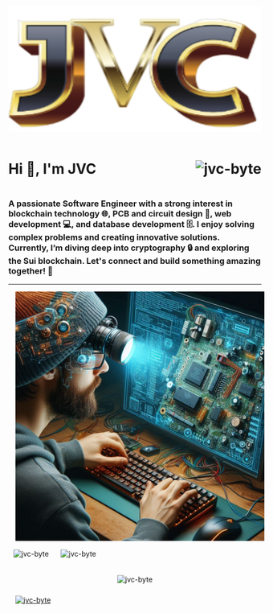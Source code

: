 <!-- JVC IMAGE -->
<p align="center" style="width: 100%;"> 
    <img src="https://github.com/jvc-byte/jvc-byte/blob/main/jvcLogo.png" alt="jvc-byte" style="width: 100%; height: 250px;" /> 
</p>

<!-- QUICK INTRO ABOUT ME -->

<div style="display: flex; justify-content: space-between; align-items: center;">
  <h1> Hi 👋, I'm JVC <h1>
      <img src="https://komarev.com/ghpvc/?username=jvc-byte&label=Profile%20views&color=0e75b6&style=flat" alt="jvc-byte" />
</div>


<h3 align="left">
    A passionate Software Engineer with a strong interest in blockchain technology 🌐, PCB and circuit design 🔧, web development 💻, and database development 🗄️. I enjoy solving complex problems and creating innovative solutions. Currently, I’m diving deep into cryptography 🔒 and exploring the Sui blockchain. Let's connect and build something amazing together! 🚀
</h3>
<hr>
<p align="left" style="vertical-align:top; margin:4px;">
    <a href="https://github.com/ryo-ma/github-profile-trophy" style="margin: 10px;">
        <img src="https://github.com/jvc-byte/jvc-byte/blob/main/manOnDesk.jfif/?username=jvc-byte&margin-w=15&margin-h=15&theme=onestar&column=6&title_color=ffd700&text_color=ffd700&bg_color=000000" alt="jvc-byte" />
    </a> 
</p>

<!-- THE QUICK SUMMARY OF MY GITHUB-->
<div align="left">
    <span>
        <img src="https://github-readme-stats.vercel.app/api?username=jvc-byte&show_icons=true&locale=en&bg_color=000000&title_color=ffd700&text_color=ffffff&icon_color=ffd700&hide_border=true" alt="jvc-byte" style="margin: 10px;" />
    </span>
    <span>
        <img src="https://github-readme-streak-stats.herokuapp.com/?user=jvc-byte&theme=dark&ring=ffd700&fire=ffd700&currStreakLabel=ffd700&sideLabels=ffd700&hide_border=true" alt="jvc-byte" style="margin: 10px;" />
    </span>
     <p align="center">
        <img src="https://github-readme-stats.vercel.app/api/top-langs?username=jvc-byte&show_icons=true&locale=en&layout=compact&bg_color=000000&title_color=ffd700&text_color=ffffff&icon_color=ffd700&hide_border=true" alt="jvc-byte" style="margin: 10px;" />
    </p>
</div>

<!-- MY GITHUB PROFILE TROPHIES -->
<p align="left" style="vertical-align:top; margin:4px;">
    <a href="https://github.com/ryo-ma/github-profile-trophy" style="margin: 10px;">
        <img src="https://github-profile-trophy.vercel.app/?username=jvc-byte&margin-w=15&margin-h=15&theme=onestar&column=9&title_color=ffd700&text_color=ffd700&bg_color=000000" alt="jvc-byte" />
    </a> 
</p>






<!-- 🔭 I’m currently working on [project 1](link 1)

- 🌱 I’m currently learning **project 2**

- 👯 I’m looking to collaborate on [project 2](link 2)

- 🤝 I’m looking for help with [project 2](project 2)

- 👨‍💻 All of my projects are available at [project 2](project 2)

- 📝 I regularly write articles on [project 2](project 2)

- 💬 Ask me about **project 2**

- 📫 How to reach me **project 2**

- 📄 Know about my experiences [project 2](project 2)

- ⚡ Fun fact **project 2** 

<h3 align="center">Connect with me:</h3>
<p align="center">
<a href="https://linkedin.com/in/jvc-byte" target="blank"><img align="center" src="https://raw.githubusercontent.com/rahuldkjain/github-profile-readme-generator/master/src/images/icons/Social/linked-in-alt.svg" alt="jvc-byte" height="30" width="40" /></a>
</p>

<h3 align="center">Language and Tools🧰:</h3>
<p align="center">
  <a href="https://github.com/jvc-byte">
<img src="https://raw.githubusercontent.com/klaasnicolaas/ColoredBadges/prod/svg/dev/services/github.svg" alt="github" style="vertical-align:top; margin:4px">
</a>
  <a href="https://code.visualstudio.com/">
<img src="https://raw.githubusercontent.com/klaasnicolaas/ColoredBadges/master/svg/dev/tools/visualstudio_code.svg" alt="vscode" style="vertical-align:top; margin:4px">
</a>
<a href="https://www.arduino.cc/" target="_blank" rel="noreferrer"> 
  <img src="[https://raw.githubusercontent.com/klaasnicolaas/ColoredBadges/master/svg/dev/tools/css3.svg](https://raw.githubusercontent.com/klaasnicolaas/ColoredBadges/master/svg/dev/languages/css3.svg)" alt="arduino" style="vertical-align:top; margin:4px"/> 
</a> 
  <a href="https://getbootstrap.com" target="_blank" rel="noreferrer"> 
    <img src="https://raw.githubusercontent.com/devicons/devicon/master/icons/bootstrap/bootstrap-plain-wordmark.svg" alt="bootstrap" width="40" height="40"/> </a> <a href="https://www.w3schools.com/css/" target="_blank" rel="noreferrer"> 
      <img src="https://raw.githubusercontent.com/devicons/devicon/master/icons/css3/css3-original-wordmark.svg" alt="css3" width="40" height="40"/> </a> <a href="https://www.figma.com/" target="_blank" rel="noreferrer"> <img src="https://www.vectorlogo.zone/logos/figma/figma-icon.svg" alt="figma" width="40" height="40"/> </a> <a href="https://git-scm.com/" target="_blank" rel="noreferrer"> <img src="https://www.vectorlogo.zone/logos/git-scm/git-scm-icon.svg" alt="git" width="40" height="40"/> </a> <a href="https://www.w3.org/html/" target="_blank" rel="noreferrer"> <img src="https://raw.githubusercontent.com/devicons/devicon/master/icons/html5/html5-original-wordmark.svg" alt="html5" width="40" height="40"/> </a> <a href="https://developer.mozilla.org/en-US/docs/Web/JavaScript" target="_blank" rel="noreferrer"> <img src="https://raw.githubusercontent.com/devicons/devicon/master/icons/javascript/javascript-original.svg" alt="javascript" width="40" height="40"/> </a> <a href="https://laravel.com/" target="_blank" rel="noreferrer"> <img src="https://raw.githubusercontent.com/devicons/devicon/master/icons/laravel/laravel-plain-wordmark.svg" alt="laravel" width="40" height="40"/> </a> <a href="https://www.linux.org/" target="_blank" rel="noreferrer"> <img src="https://raw.githubusercontent.com/devicons/devicon/master/icons/linux/linux-original.svg" alt="linux" width="40" height="40"/> </a> <a href="https://www.mysql.com/" target="_blank" rel="noreferrer"> <img src="https://raw.githubusercontent.com/devicons/devicon/master/icons/mysql/mysql-original-wordmark.svg" alt="mysql" width="40" height="40"/> </a> <a href="https://nodejs.org" target="_blank" rel="noreferrer"> <img src="https://raw.githubusercontent.com/devicons/devicon/master/icons/
                                                                                                                                                                                                                                                                                                                                                                                                                                                                                                                                                                                                                                                                                                                                                                                                                                                                                                                                                                                                                                                                                                                                                                                                                                                                                                                                                                                                                                                                                                                                                                                                                                                                                                                                                                                                                                                                                                                                                                                                                                                                                                                                                                                                                                                     nodejs/nodejs-original-wordmark.svg" alt="nodejs" width="40" height="40"/> </a> <a href="https://www.php.net" target="_blank" rel="noreferrer"> <img src="https://raw.githubusercontent.com/devicons/devicon/master/icons/php/php-original.svg" alt="php" width="40" height="40"/> </a> 
</p>

<!--<h3 align="center">Support:</h3>
<p><a href="https://ko-fi.com/jvc"> <img align="center" src="https://cdn.ko-fi.com/cdn/kofi3.png?v=3" height="50" width="210" alt="jvc" /></a></p><br><br>-->
